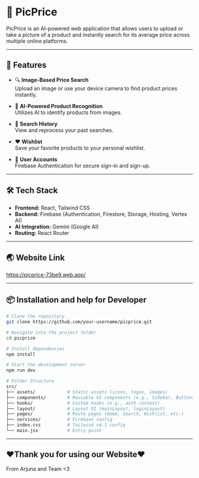 # 📸 PicPrice

PicPrice is an AI-powered web application that allows users to upload or take a picture of a product and instantly search for its average price across multiple online platforms.

---

## 🚀 Features

- 🔍 **Image-Based Price Search**  
  Upload an image or use your device camera to find product prices instantly.

- 🧠 **AI-Powered Product Recognition**  
  Utilizes AI to identify products from images.

- 💾 **Search History**  
  View and reprocess your past searches.

- ❤️ **Wishlist**  
  Save your favorite products to your personal wishlist.

- 👤 **User Accounts**  
  Firebase Authentication for secure sign-in and sign-up.

---

## 🛠️ Tech Stack

- **Frontend:** React, Tailwind CSS  
- **Backend:** Firebase (Authentication, Firestore, Storage, Hosting, Vertex AI)  
- **AI Integration:** Gemini (Google AI)  
- **Routing:** React Router

---

## 🌏 Website Link

https://picprice-73be9.web.app/

---

## 📦 Installation and help for Developer

```bash
# Clone the repository
git clone https://github.com/your-username/picprice.git

# Navigate into the project folder
cd picprice

# Install dependencies
npm install

# Start the development server
npm run dev

# Folder Structure
src/
├── assets/            # Static assets (icons, logos, images)
├── components/        # Reusable UI components (e.g., Sidebar, Buttons)
├── hooks/             # Custom hooks (e.g., auth context)
├── layout/            # Layout UI (mainLayout, loginLayout)
├── pages/             # Route pages (Home, Search, Wishlist, etc.)
├── services/          # Firebase config
├── index.css          # Tailwind v4.1 config
└── main.jsx           # Entry point

```

---

## ❤️Thank you for using our Website❤️
From Arjuna and Team <3